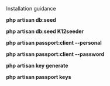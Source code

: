 
<p>Installation guidance</p>

<b>php artisan db:seed</b>

<b>php artisan db:seed K12seeder</b>

<b>php artisan passport:client --personal</b>

<b>php artisan passport:client --password</b>

<b>php artisan key generate</b>

<b>php artisan passport keys</b>